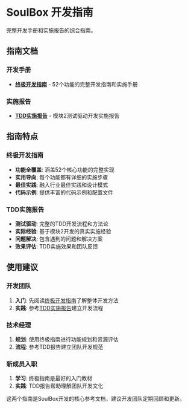 # SoulBox 开发指南

完整开发手册和实施报告的综合指南。

## 指南文档

### 开发手册
- [**终极开发指南**](ultimate-guide.md) - 52个功能的完整开发指南和实施手册

### 实施报告  
- [**TDD实施报告**](tdd-implementation.md) - 模块2测试驱动开发实施报告

## 指南特点

### 终极开发指南
- **功能全覆盖**: 涵盖52个核心功能的完整实现
- **实用导向**: 每个功能都有详细的实施步骤
- **最佳实践**: 融入行业最佳实践和设计模式
- **代码示例**: 提供丰富的代码示例和配置文件

### TDD实施报告
- **测试驱动**: 完整的TDD开发流程和方法论
- **实际经验**: 基于模块2开发的真实实施经验
- **问题解决**: 包含遇到的问题和解决方案
- **效果评估**: TDD实施效果和团队反馈

## 使用建议

### 开发团队
1. **入门**: 先阅读[终极开发指南](ultimate-guide.md)了解整体开发方法
2. **实践**: 参考[TDD实施报告](tdd-implementation.md)建立开发流程

### 技术经理
1. **规划**: 使用终极指南进行功能规划和资源评估
2. **流程**: 参考TDD报告建立团队开发规范

### 新成员入职
1. **学习**: 终极指南是最好的入门教材
2. **实践**: TDD报告帮助理解团队开发文化

这两个指南是SoulBox开发的核心参考文档，建议开发团队定期回顾和更新。
